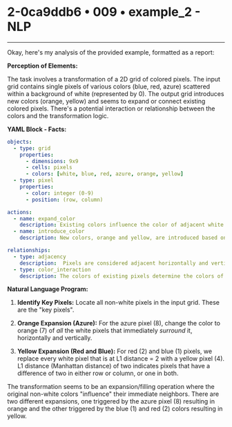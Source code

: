 # 2-0ca9ddb6 • 009 • example_2 - NLP

---
Okay, here's my analysis of the provided example, formatted as a report:

**Perception of Elements:**

The task involves a transformation of a 2D grid of colored pixels. The input grid contains single pixels of various colors (blue, red, azure) scattered within a background of white (represented by 0). The output grid introduces new colors (orange, yellow) and seems to expand or connect existing colored pixels. There's a potential interaction or relationship between the colors and the transformation logic.

**YAML Block - Facts:**



```yaml
objects:
  - type: grid
    properties:
      - dimensions: 9x9
      - cells: pixels
      - colors: [white, blue, red, azure, orange, yellow]
  - type: pixel
    properties:
      - color: integer (0-9)
      - position: (row, column)

actions:
  - name: expand_color
    description: Existing colors influence the color of adjacent white pixels.
  - name: introduce_color
    description: New colors, orange and yellow, are introduced based on some interaction between existing colors.

relationships:
  - type: adjacency
    description:  Pixels are considered adjacent horizontally and vertically (not diagonally).
  - type: color_interaction
    description: The colors of existing pixels determine the colors of new or modified pixels.
```



**Natural Language Program:**

1.  **Identify Key Pixels:** Locate all non-white pixels in the input grid. These are the "key pixels".

2.  **Orange Expansion (Azure):**  For the azure pixel (8), change the color to orange (7) of *all* the white pixels that immediately *surround* it, horizontally and vertically.

3.  **Yellow Expansion (Red and Blue):** For red (2) and blue (1) pixels, we replace every white pixel that is at L1 distance = 2 with a yellow pixel (4). L1 distance (Manhattan distance) of two indicates pixels that have a difference of two in either row or column, or one in both.

The transformation seems to be an expansion/filling operation where the original non-white colors "influence" their immediate neighbors. There are two different expansions, one triggered by the azure pixel (8) resulting in orange and the other triggered by the blue (1) and red (2) colors resulting in yellow.

